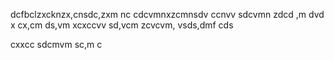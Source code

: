 dcfbclzxcknzx,cnsdc,zxm nc
cdcvmnxzcmnsdv
ccnvv sdcvmn 
zdcd ,m dvd
 x cx,cm ds,vm
 xcxccvv sd,vcm 
 zcvcvm,  vsds,dmf cds
 
 cxxcc sdcmvm sc,m c
